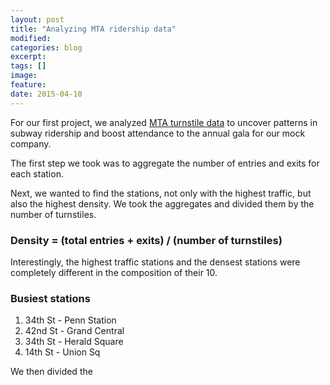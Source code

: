 ```yaml
---
layout: post
title: "Analyzing MTA ridership data"
modified:
categories: blog
excerpt: 
tags: []
image:
feature:
date: 2015-04-10
---
```


For our first project, we analyzed [MTA turnstile data](http://web.mta.info/developers/turnstile.html) to uncover patterns in subway ridership and boost attendance to the annual gala for our mock company.

The first step we took was to aggregate the number of entries and exits for each station. 

Next, we wanted to find the stations, not only with the highest traffic, but also the highest density. We took the aggregates and divided them by the number of turnstiles. 

### Density = (total entries + exits) / (number of turnstiles)

Interestingly, the highest traffic stations and the densest stations were completely different in the composition of their 10. 




### Busiest stations
<ol>
<li>34th St - Penn Station</li>
<li>42nd St - Grand Central</li>
<li>34th St - Herald Square</li>
<li>14th St - Union Sq</li>
</ol>

We then divided the 
